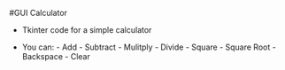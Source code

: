 #GUI Calculator 

- Tkinter code for a simple calculator

- You can:
        - Add
        - Subtract
        - Mulitply
        - Divide
        - Square
        - Square Root
        - Backspace
        - Clear

        